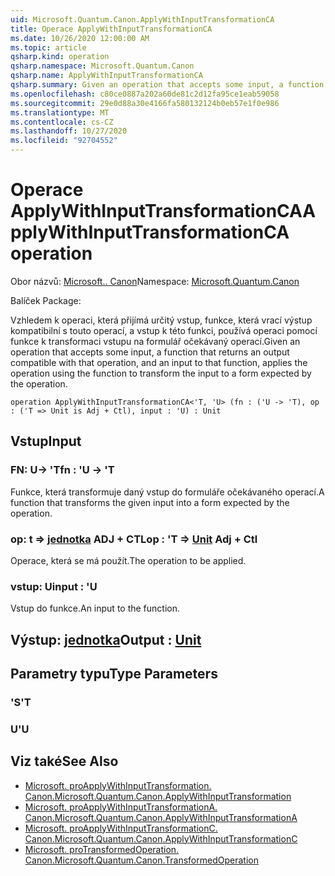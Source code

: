 ```yaml
---
uid: Microsoft.Quantum.Canon.ApplyWithInputTransformationCA
title: Operace ApplyWithInputTransformationCA
ms.date: 10/26/2020 12:00:00 AM
ms.topic: article
qsharp.kind: operation
qsharp.namespace: Microsoft.Quantum.Canon
qsharp.name: ApplyWithInputTransformationCA
qsharp.summary: Given an operation that accepts some input, a function that returns an output compatible with that operation, and an input to that function, applies the operation using the function to transform the input to a form expected by the operation.
ms.openlocfilehash: c80ce0887a202a60de81c2d12fa95ce1eab59058
ms.sourcegitcommit: 29e0d88a30e4166fa580132124b0eb57e1f0e986
ms.translationtype: MT
ms.contentlocale: cs-CZ
ms.lasthandoff: 10/27/2020
ms.locfileid: "92704552"
---
```

# <a name="applywithinputtransformationca-operation"></a><span data-ttu-id="cf028-102">Operace ApplyWithInputTransformationCA</span><span class="sxs-lookup"><span data-stu-id="cf028-102">ApplyWithInputTransformationCA operation</span></span>

<span data-ttu-id="cf028-103">Obor názvů: [Microsoft.. Canon](xref:Microsoft.Quantum.Canon)</span><span class="sxs-lookup"><span data-stu-id="cf028-103">Namespace: [Microsoft.Quantum.Canon](xref:Microsoft.Quantum.Canon)</span></span>

<span data-ttu-id="cf028-104">Balíček [](https://nuget.org/packages/)</span><span class="sxs-lookup"><span data-stu-id="cf028-104">Package: [](https://nuget.org/packages/)</span></span>


<span data-ttu-id="cf028-105">Vzhledem k operaci, která přijímá určitý vstup, funkce, která vrací výstup kompatibilní s touto operací, a vstup k této funkci, používá operaci pomocí funkce k transformaci vstupu na formulář očekávaný operací.</span><span class="sxs-lookup"><span data-stu-id="cf028-105">Given an operation that accepts some input, a function that returns an output compatible with that operation, and an input to that function, applies the operation using the function to transform the input to a form expected by the operation.</span></span>

```qsharp
operation ApplyWithInputTransformationCA<'T, 'U> (fn : ('U -> 'T), op : ('T => Unit is Adj + Ctl), input : 'U) : Unit
```


## <a name="input"></a><span data-ttu-id="cf028-106">Vstup</span><span class="sxs-lookup"><span data-stu-id="cf028-106">Input</span></span>

### <a name="fn--u---t"></a><span data-ttu-id="cf028-107">FN: U-> 'T</span><span class="sxs-lookup"><span data-stu-id="cf028-107">fn : 'U -> 'T</span></span>

<span data-ttu-id="cf028-108">Funkce, která transformuje daný vstup do formuláře očekávaného operací.</span><span class="sxs-lookup"><span data-stu-id="cf028-108">A function that transforms the given input into a form expected by the operation.</span></span>


### <a name="op--t--unit-adj--ctl"></a><span data-ttu-id="cf028-109">op: t => [jednotka](xref:microsoft.quantum.lang-ref.unit) ADJ + CTL</span><span class="sxs-lookup"><span data-stu-id="cf028-109">op : 'T => [Unit](xref:microsoft.quantum.lang-ref.unit) Adj + Ctl</span></span>

<span data-ttu-id="cf028-110">Operace, která se má použít.</span><span class="sxs-lookup"><span data-stu-id="cf028-110">The operation to be applied.</span></span>


### <a name="input--u"></a><span data-ttu-id="cf028-111">vstup: U</span><span class="sxs-lookup"><span data-stu-id="cf028-111">input : 'U</span></span>

<span data-ttu-id="cf028-112">Vstup do funkce.</span><span class="sxs-lookup"><span data-stu-id="cf028-112">An input to the function.</span></span>



## <a name="output--unit"></a><span data-ttu-id="cf028-113">Výstup: [jednotka](xref:microsoft.quantum.lang-ref.unit)</span><span class="sxs-lookup"><span data-stu-id="cf028-113">Output : [Unit](xref:microsoft.quantum.lang-ref.unit)</span></span>



## <a name="type-parameters"></a><span data-ttu-id="cf028-114">Parametry typu</span><span class="sxs-lookup"><span data-stu-id="cf028-114">Type Parameters</span></span>

### <a name="t"></a><span data-ttu-id="cf028-115">'S</span><span class="sxs-lookup"><span data-stu-id="cf028-115">'T</span></span>


### <a name="u"></a><span data-ttu-id="cf028-116">U</span><span class="sxs-lookup"><span data-stu-id="cf028-116">'U</span></span>



## <a name="see-also"></a><span data-ttu-id="cf028-117">Viz také</span><span class="sxs-lookup"><span data-stu-id="cf028-117">See Also</span></span>

- [<span data-ttu-id="cf028-118">Microsoft. proApplyWithInputTransformation. Canon.</span><span class="sxs-lookup"><span data-stu-id="cf028-118">Microsoft.Quantum.Canon.ApplyWithInputTransformation</span></span>](xref:Microsoft.Quantum.Canon.ApplyWithInputTransformation)
- [<span data-ttu-id="cf028-119">Microsoft. proApplyWithInputTransformationA. Canon.</span><span class="sxs-lookup"><span data-stu-id="cf028-119">Microsoft.Quantum.Canon.ApplyWithInputTransformationA</span></span>](xref:Microsoft.Quantum.Canon.ApplyWithInputTransformationA)
- [<span data-ttu-id="cf028-120">Microsoft. proApplyWithInputTransformationC. Canon.</span><span class="sxs-lookup"><span data-stu-id="cf028-120">Microsoft.Quantum.Canon.ApplyWithInputTransformationC</span></span>](xref:Microsoft.Quantum.Canon.ApplyWithInputTransformationC)
- [<span data-ttu-id="cf028-121">Microsoft. proTransformedOperation. Canon.</span><span class="sxs-lookup"><span data-stu-id="cf028-121">Microsoft.Quantum.Canon.TransformedOperation</span></span>](xref:Microsoft.Quantum.Canon.TransformedOperation)